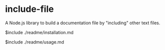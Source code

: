 <!-- README.md is generated automatically. DO NOT edit manually. -->

# include-file

A Node.js library to build a documentation file by "including" other text files.

$include ./readme/installation.md

$include ./readme/usage.md
